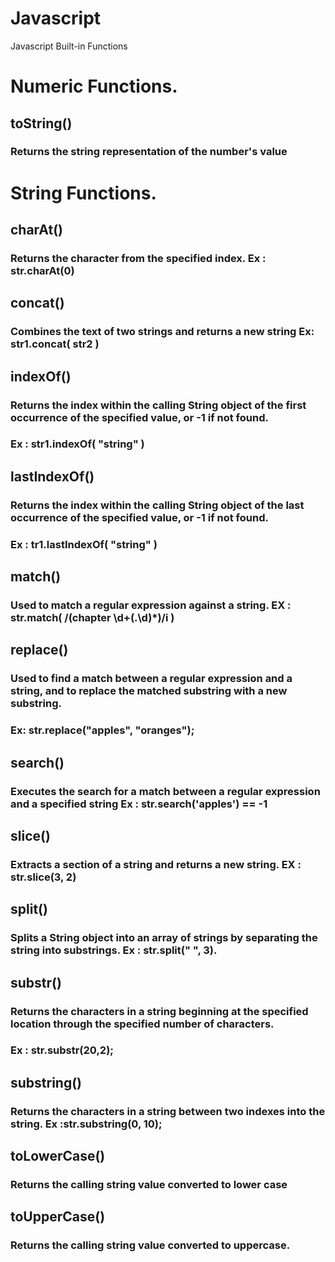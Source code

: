 # Javascript
Javascript Built-in Functions 
# Numeric Functions.
  ## toString()
  ### Returns the string representation of the number's value
# String Functions.
  ## charAt()
  ### Returns the character from the specified index. Ex : str.charAt(0)
  ## concat()
  ### Combines the text of two strings and returns a new string Ex: str1.concat( str2 )
  ## indexOf()
  ### Returns the index within the calling String object of the first occurrence of the specified value, or -1 if not found. 
  ### Ex : str1.indexOf( "string" )
  ## lastIndexOf()
  ### Returns the index within the calling String object of the last occurrence of the specified value, or -1 if not found.
  ### Ex : tr1.lastIndexOf( "string" )
  ## match()
  ### Used to match a regular expression against a string. EX : str.match( /(chapter \d+(\.\d)*)/i )
  ## replace()
  ### Used to find a match between a regular expression and a string, and to replace the matched substring with a new substring.
  ### Ex:  str.replace("apples", "oranges");
  ## search()
  ### Executes the search for a match between a regular expression and a specified string Ex : str.search('apples') == -1
  ## slice()
  ### Extracts a section of a string and returns a new string. EX : str.slice(3, 2)
  ## split()
  ### Splits a String object into an array of strings by separating the string into substrings. Ex : str.split(" ", 3).
  ## substr()
  ### Returns the characters in a string beginning at the specified location through the specified number of characters.
  ### Ex : str.substr(20,2);
  ## substring()
  ### Returns the characters in a string between two indexes into the string. Ex :str.substring(0, 10);
  ## toLowerCase()
  ### Returns the calling string value converted to lower case
  ## toUpperCase()
  ### Returns the calling string value converted to uppercase.
